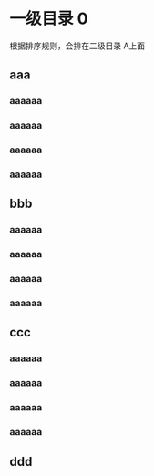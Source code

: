 # 一级目录 0

根据排序规则，会排在二级目录 A上面
## aaa
### aaaaaa
### aaaaaa
### aaaaaa
### aaaaaa
## bbb
### aaaaaa
### aaaaaa
### aaaaaa
### aaaaaa
## ccc
### aaaaaa
### aaaaaa
### aaaaaa
### aaaaaa
## ddd